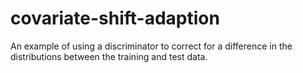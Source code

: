 # covariate-shift-adaption
An example of using a discriminator to correct for a difference in the distributions between the training and test data.
